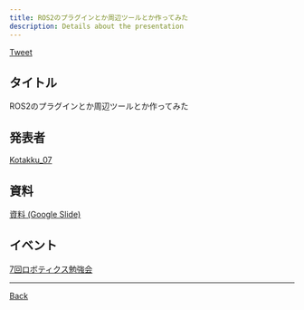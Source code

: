 ```yaml
---
title: ROS2のプラグインとか周辺ツールとか作ってみた
description: Details about the presentation
---
```


<link rel="shortcut icon" type="image/x-icon" href="/favicon.ico?">

<a href="https://twitter.com/share?ref_src=twsrc%5Etfw" class="twitter-share-button" data-show-count="false">Tweet</a><script async src="https://platform.twitter.com/widgets.js" charset="utf-8"></script>

## タイトル
ROS2のプラグインとか周辺ツールとか作ってみた
## 発表者
[Kotakku_07](https://connpass.com/user/Kotakku_07/)
## 資料
[資料 (Google Slide)](https://docs.google.com/presentation/d/1-Aws3zUPtEMZYHJulObHREuzet6DM06Q7orb7i9VSXM/edit#slide=id.p)
## イベント
[7回ロボティクス勉強会](./7.md)

- - -
[Back](../../archive.md)
